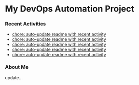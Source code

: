 # My DevOps Automation Project

### Recent Activities
<!-- activity:START -->
- [chore: auto-update readme with recent activity](https://github.com/kaigiii/mybowling-app/commit/b05b4f332d341d799d3e66cb8bb0685c1ca9e217)
- [chore: auto-update readme with recent activity](https://github.com/kaigiii/mybowling-app/commit/1916b51eeb02142de8b1df0c04538e30e2a3834c)
- [chore: auto-update readme with recent activity](https://github.com/kaigiii/mybowling-app/commit/6f636b5c8e76309a139126a1feb8eb776e567206)
- [chore: auto-update readme with recent activity](https://github.com/kaigiii/mybowling-app/commit/f1198a10ef1951fdf2a9e4dfc6af0ea772829316)
- [chore: auto-update readme with recent activity](https://github.com/kaigiii/mybowling-app/commit/50e5d2b1d3c8f2e65622ed00f095abe723ddf030)
<!-- activity:END -->

### About Me
<!-- MYLINKS:START -->
<!-- MYLINKS:END -->

update...

